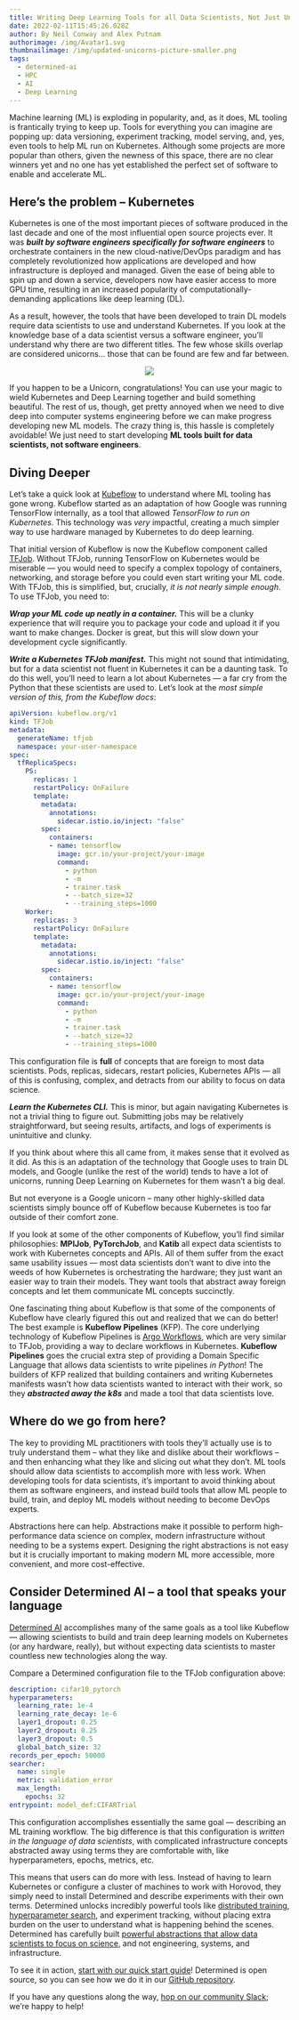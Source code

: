 ```yaml
---
title: Writing Deep Learning Tools for all Data Scientists, Not Just Unicorns
date: 2022-02-11T15:45:26.028Z
author: By Neil Conway and Alex Putnam
authorimage: /img/Avatar1.svg
thumbnailimage: /img/updated-unicorns-picture-smaller.png
tags:
  - determined-ai
  - HPC
  - AI
  - Deep Learning
---
```

Machine learning (ML) is exploding in popularity, and, as it does, ML tooling is frantically trying to keep up. Tools for everything you can imagine are popping up: data versioning, experiment tracking, model serving, and, yes, even tools to help ML run on Kubernetes. Although some projects are more popular than others, given the newness of this space, there are no clear winners yet and no one has yet established the perfect set of software to enable and accelerate ML.

## Here’s the problem – Kubernetes

Kubernetes is one of the most important pieces of software produced in the last decade and one of the most influential open source projects ever. It was ***built by software engineers specifically for software engineers*** to orchestrate containers in the new cloud-native/DevOps paradigm and has completely revolutionized how applications are developed and how infrastructure is deployed and managed. Given the ease of being able to spin up and down a service, developers now have easier access to more GPU time, resulting in an increased popularity of computationally-demanding applications like deep learning (DL).

As a result, however, the tools that have been developed to train DL models require data scientists to use and understand Kubernetes. If you look at the knowledge base of a data scientist versus a software engineer, you’ll understand why there are two different titles. The few whose skills overlap are considered unicorns… those that can be found are few and far between.

<center><img src="/img/updated-unicorns-picture-smaller.png"></center>

If you happen to be a Unicorn, congratulations! You can use your magic to wield Kubernetes and Deep Learning together and build something beautiful. The rest of us, though, get pretty annoyed when we need to dive deep into computer systems engineering before we can make progress developing new ML models. The crazy thing is, this hassle is completely avoidable! We just need to start developing **ML tools built for data scientists, not software engineers**.

## Diving Deeper

Let’s take a quick look at [Kubeflow](https://www.kubeflow.org/) to understand where ML tooling has gone wrong.  Kubeflow started as an adaptation of how Google was running TensorFlow internally, as a tool that allowed *TensorFlow to run on Kubernetes*. This technology was *very* impactful, creating a much simpler way to use hardware managed by Kubernetes to do deep learning.

That initial version of Kubeflow is now the Kubeflow component called [TFJob](https://www.kubeflow.org/docs/components/training/tftraining/). Without TFJob, running TensorFlow on Kubernetes would be miserable — you would need to specify a complex topology of containers, networking, and storage before you could even start writing your ML code. With TFJob, this is simplified, but, crucially, *it is not nearly simple enough*. To use TFJob, you need to:

***Wrap your ML code up neatly in a container.*** This will be a clunky experience that will require you to package your code and upload it if you want to make changes. Docker is great, but this will slow down your development cycle significantly.

***Write a Kubernetes TFJob manifest.*** This might not sound that intimidating, but for a data scientist not fluent in Kubernetes it can be a daunting task. To do this well, you’ll need to learn a lot about Kubernetes — a far cry from the Python that these scientists are used to. Let’s look at the *most simple version of this, from the Kubeflow docs*:

```yaml
apiVersion: kubeflow.org/v1
kind: TFJob
metadata:
  generateName: tfjob
  namespace: your-user-namespace
spec:
  tfReplicaSpecs:
    PS:
      replicas: 1
      restartPolicy: OnFailure
      template:
        metadata:
          annotations:
            sidecar.istio.io/inject: "false"
        spec:
          containers:
          - name: tensorflow
            image: gcr.io/your-project/your-image
            command:
              - python
              - -m
              - trainer.task
              - --batch_size=32
              - --training_steps=1000
    Worker:
      replicas: 3
      restartPolicy: OnFailure
      template:
        metadata:
          annotations:
            sidecar.istio.io/inject: "false"
        spec:
          containers:
          - name: tensorflow
            image: gcr.io/your-project/your-image
            command:
              - python
              - -m
              - trainer.task
              - --batch_size=32
              - --training_steps=1000
```

This configuration file is **full** of concepts that are foreign to most data scientists. Pods, replicas, sidecars, restart policies, Kubernetes APIs — all of this is confusing, complex, and detracts from our ability to focus on data science.

***Learn the Kubernetes CLI.*** This is minor, but again navigating Kubernetes is not a trivial thing to figure out. Submitting jobs may be relatively straightforward, but seeing results, artifacts, and logs of experiments is unintuitive and clunky.

If you think about where this all came from, it makes sense that it evolved as it did. As this is an adaptation of the technology that Google uses to train DL models, and Google (unlike the rest of the world) tends to have a lot of unicorns, running Deep Learning on Kubernetes for them wasn’t a big deal. 

But not everyone is a Google unicorn – many other highly-skilled data scientists simply bounce off of Kubeflow because Kubernetes is too far outside of their comfort zone.

If you look at some of the other components of Kubeflow, you’ll find similar philosophies: **MPIJob**, **PyTorchJob**, and **Katib** all expect data scientists to work with Kubernetes concepts and APIs. All of them suffer from the exact same usability issues — most data scientists don’t want to dive into the weeds of how Kubernetes is orchestrating the hardware; they just want an easier way to train their models. They want tools that abstract away foreign concepts and let them communicate ML concepts succinctly.

One fascinating thing about Kubeflow is that some of the components of Kubeflow have clearly figured this out and realized that we can do better! The best example is **Kubeflow Pipelines** (KFP). The core underlying technology of Kubeflow Pipelines is [Argo Workflows](https://github.com/argoproj/argo), which are very similar to TFJob, providing a way to declare workflows in Kubernetes. **Kubeflow Pipelines** goes the crucial extra step of providing a Domain Specific Language that allows data scientists to write pipelines *in Python*! The builders of KFP realized that building containers and writing Kubernetes manifests wasn’t how data scientists wanted to interact with their work, so they ***abstracted away the k8s*** and made a tool that data scientists love.

## Where do we go from here?

The key to providing ML practitioners with tools they’ll actually use is to truly understand them – what they like and dislike about their workflows – and then enhancing what they like and slicing out what they don’t. ML tools should allow data scientists to accomplish more with less work. When developing tools for data scientists, it’s important to avoid thinking about them as software engineers, and instead build tools that allow ML people to build, train, and deploy ML models without needing to become DevOps experts. 

Abstractions here can help. Abstractions make it possible to perform high-performance data science on complex, modern infrastructure without needing to be a systems expert. Designing the right abstractions is not easy but it is crucially important to making modern ML more accessible, more convenient, and more cost-effective.

## Consider Determined AI – a tool that speaks your language

[Determined AI](https://developer.hpe.com/platform/determined-ai/home/) accomplishes many of the same goals as a tool like Kubeflow — allowing scientists to build and train deep learning models on Kubernetes (or any hardware, really), but without expecting data scientists to master countless new technologies along the way.

Compare a Determined configuration file to the TFJob configuration above:

```yaml
description: cifar10_pytorch
hyperparameters:
  learning_rate: 1e-4
  learning_rate_decay: 1e-6
  layer1_dropout: 0.25
  layer2_dropout: 0.25
  layer3_dropout: 0.5
  global_batch_size: 32
records_per_epoch: 50000
searcher:
  name: single
  metric: validation_error
  max_length:
    epochs: 32
entrypoint: model_def:CIFARTrial
```

This configuration accomplishes essentially the same goal — describing an ML training workflow. The big difference is that this configuration is *written in the language of data scientists*, with complicated infrastructure concepts abstracted away using terms they are comfortable with, like hyperparameters, epochs, metrics, etc.

This means that users can do more with less. Instead of having to learn Kubernetes or configure a cluster of machines to work with Horovod, they simply need to install Determined and describe experiments with their own terms. Determined unlocks incredibly powerful tools like [distributed training](https://www.determined.ai/blog/faster-nlp-with-deep-learning-distributed-training/), [hyperparameter search](https://www.determined.ai/blog/why-does-no-one-use-advanced-hp-tuning/), and experiment tracking, without placing extra burden on the user to understand what is happening behind the scenes. Determined has carefully built [powerful abstractions that allow data scientists to focus on science](https://www.determined.ai/blog/standardized-models-with-determined/), and not engineering, systems, and infrastructure.

To see it in action, [start with our quick start guide](https://docs.determined.ai/latest/tutorials/quick-start.html)! Determined is open source, so you can see how we do it in our [GitHub repository](https://github.com/determined-ai/determined).

If you have any questions along the way, [hop on our community Slack](https://join.slack.com/t/determined-community/shared_invite/zt-cnj7802v-KcVbaUrIzQOwmkmY7gP0Ew); we’re happy to help!